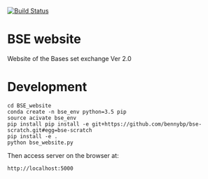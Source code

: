 [![Build Status](https://travis-ci.org/doaa-altarawy/BSE_website.svg?branch=master)](https://travis-ci.org/doaa-altarawy/BSE_website)

# BSE website
Website of the Bases set exchange Ver 2.0

# Development

```
cd BSE_website
conda create -n bse_env python=3.5 pip
source acivate bse_env
pip install pip install -e git+https://github.com/bennybp/bse-scratch.git#egg=bse-scratch
pip install -e .
python bse_website.py
```

Then access server on the browser at:
```
http://localhost:5000
```

